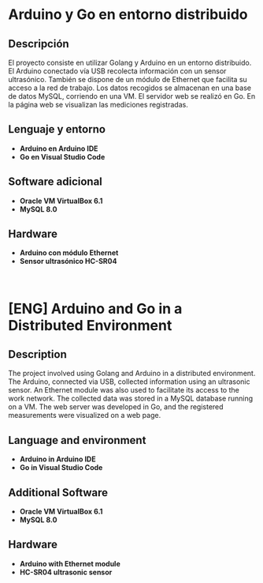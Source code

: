 <h1>Arduino y Go en entorno distribuido</h1>

<h2>Descripción</h2>
El proyecto consiste en utilizar Golang y Arduino en un entorno distribuido. El Arduino conectado vía USB recolecta información con un sensor ultrasónico. También se dispone de un módulo de Ethernet que facilita su acceso a la red de trabajo.
Los datos recogidos se almacenan en una base de datos MySQL, corriendo en una VM. El servidor web se realizó en Go. En la página web se visualizan las mediciones registradas.

<h2>Lenguaje y entorno</h2>

- <b>Arduino en Arduino IDE</b>
- <b>Go en Visual Studio Code</b>

<h2>Software adicional</h2>

- <b>Oracle VM VirtualBox 6.1</b>
- <b>MySQL 8.0</b>

<h2>Hardware</h2>

- <b> Arduino con módulo Ethernet</b>
- <b> Sensor ultrasónico HC-SR04</b>

<br />

<h1>[ENG] Arduino and Go in a Distributed Environment</h1>

<h2>Description</h2>
The project involved using Golang and Arduino in a distributed environment. The Arduino, connected via USB, collected information using an ultrasonic sensor. An Ethernet module was also used to facilitate its access to the work network. The collected data was stored in a MySQL database running on a VM. The web server was developed in Go, and the registered measurements were visualized on a web page.
<br />

<h2>Language and environment</h2>

- <b>Arduino in Arduino IDE</b>
- <b>Go in Visual Studio Code</b>


<h2>Additional Software</h2>

- <b> Oracle VM VirtualBox 6.1</b>
- <b> MySQL 8.0</b>

<h2>Hardware</h2>

- <b> Arduino with Ethernet module</b>
- <b> HC-SR04 ultrasonic sensor</b>


